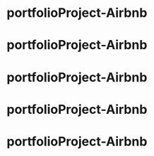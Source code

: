 # portfolioProject-Airbnb
# portfolioProject-Airbnb
# portfolioProject-Airbnb
# portfolioProject-Airbnb
# portfolioProject-Airbnb
